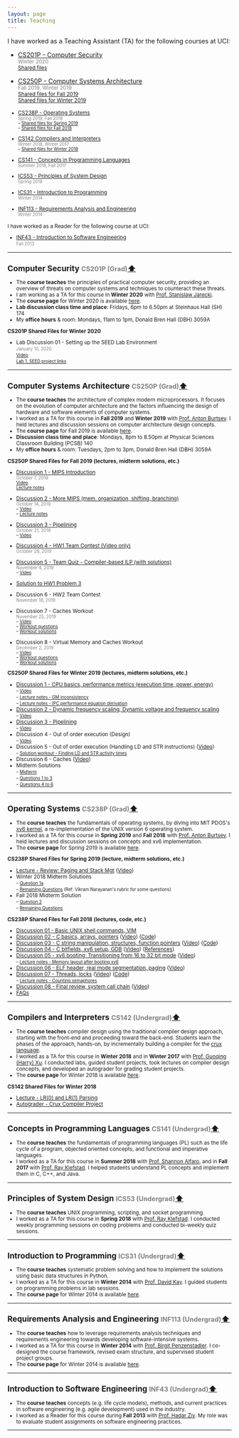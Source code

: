 ```yaml
---
layout: page
title: Teaching
---
```

I have worked as a Teaching Assistant (TA) for the following courses at UCI:

- [CS201P - Computer Security](#cs201p)  
<small><font color="gray">Winter 2020</font></small> 
<br><small>[Shared files](#cs201p-winter20-files)</small>

- [CS250P - Computer Systems Architecture](#cs250p)  
<small><font color="gray">Fall 2019, Winter 2019</font></small> 
<br><small>[Shared files for Fall 2019](#cs250p-fall19-files)</small>
<br><small>[Shared files for Winter 2019](#cs250p-winter19-files)
- [CS238P - Operating Systems](#cs238p)  
<small><font color="gray">Spring 2019, Fall 2018</font></small> 
<br><small>&ndash; [Shared files for Spring 2019](#cs238p-spring19-files)</small>
<br><small>&ndash; [Shared files for Fall 2018](#cs238p-fall18-files)</small>
- [CS142 Compilers and Interpreters](#cs142)  
<small><font color="gray">Winter 2018, Winter 2017</font></small> 
<br><small>&ndash; [Shared files for Winter 2018](#cs142-winter18-files)</small>
- [CS141 - Concepts in Programming Languages](#cs141)  
<small><font color="gray">Summer 2018, Fall 2017</font></small> 
- [ICS53 - Principles of System Design](#ics53)  
<small><font color="gray">Spring 2018</font></small> 
- [ICS31 - Introduction to Programming](#ics31)  
<small><font color="gray">Winter 2014</font></small> 
- [INF113 - Requirements Analysis and Engineering](#inf113)  
<small><font color="gray">Winter 2014</font></small> 

I have worked as a Reader for the following course at UCI:
- [INF43 - Introduction to Software Engineering](#inf43)  
<small><font color="gray">Fall 2013</font></small> 

____________

## <a name="cs201p"></a>Computer Security <font color="gray" family="JuneBug"><small>CS201P (Grad)</small></font><a href="#top">⬆</a>  

- The **course teaches** the principles of practical computer security,
  providing an overview of threats on computer systems and techniques to counteract these threats. 
- I am working as a TA for this course in **Winter 2020** with [Prof. Stanislaw Jarecki](https://www.ics.uci.edu/~stasio/).
- The **course page** for Winter 2020 is available [here](https://sites.google.com/view/ucicompsci201p/home).
- **Lab discussion class time and place**: Fridays, 6pm to 6.50pm at Steinhaus Hall (SH) 174
- My **office hours** & room: Mondays, 11am to 1pm, Donald Bren Hall (DBH) 3059A 

<a name="cs201p-winter20-files"></a>**CS201P Shared Files for Winter 2020**

- Lab Discussion 01 - Setting up the SEED Lab Environment 
<br><small><font color="gray">January 10, 2020</font></small> 
<br><small>[Video](https://uci.yuja.com/V/Video?v=653337&a=1957587991)</small>
<br><small>[Lab 1, SEED project links](../documents/teaching/uci/cs201p/winter2020/lab-discussions/lab-discussion01-seed-lab-setup.pdf)</small>

____________

## <a name="cs250p"></a>Computer Systems Architecture <font color="gray" family="JuneBug"><small>CS250P (Grad)</small></font><a href="#top">⬆</a>  

- The **course teaches** the architecture of complex modern microprocessors. It focuses on the evolution of computer architecture and the factors influencing the design of hardware and software elements of computer systems. 
- I worked as a TA for this course in **Fall 2019** and **Winter 2019** with [Prof. Anton Burtsev](https://www.ics.uci.edu/~aburtsev/). I held lectures and discussion sessions on computer architecture design concepts.
- The **course page** for Fall 2019 is available [here](https://www.ics.uci.edu/~aburtsev/250P/index.html).
- **Discussion class time and place**: Mondays, 8pm to 8.50pm at Physical Sciences Classroom Building (PCSB) 140
- My **office hours** & room: Tuesdays, 2pm to 3pm, Donald Bren Hall (DBH) 3059A 

<a name="cs250p-fall19-files"></a>**CS250P Shared Files for Fall 2019 (lectures, midterm solutions, etc.)**

- [Discussion 1 - MIPS Introduction](../documents/teaching/uci/cs250p/fall2019/discussions/discussion01-mips-intro.pdf) 
<br><small><font color="gray">October 7, 2019</font></small> 
<br><small>[Video](https://uci.yuja.com/V/Video?v=503521&a=102598196)</small>
<br><small>[Lecture notes](../documents/teaching/uci/cs250p/fall2019/discussions/discussion01-mips-intro-notes.pdf)</small>

- [Discussion 2 - More MIPS (mem. organization, shifting, branching)](../documents/teaching/uci/cs250p/fall2019/discussions/discussion02-more-mips.pdf) 
<br><small><font color="gray">October 14, 2019</font></small> 
<br><small>&ndash; [Video](https://uci.yuja.com/V/Video?v=509537&a=764174958)</small>
<br><small>&ndash; [Lecture notes](../documents/teaching/uci/cs250p/fall2019/discussions/discussion02-more-mips-notes.pdf)</small>
- [Discussion 3 - Pipelining](../documents/teaching/uci/cs250p/fall2019/discussions/discussion03-pipelining.pdf) 
<br><small><font color="gray">October 21, 2019</font></small> 
<br><small>&ndash; [Video](https://uci.yuja.com/V/Video?v=516078&a=906737907)</small>
- [Discussion 4 - HW1 Team Contest (Video only)](https://uci.yuja.com/V/Video?v=525472&a=2044534544)
<br><small><font color="gray">October 28, 2019</font></small> 
- [Discussion 5 - Team Quiz - Compiler-based ILP (with solutions)](../documents/teaching/uci/cs250p/fall2019/discussions/discussion05-teamquiz-compiler-based-ilp.pdf) 
<br><small><font color="gray">November 4, 2019</font></small> 
<br><small> &ndash; [Video](https://uci.yuja.com/V/Video?v=531822&a=902935491)</small>
- [Solution to HW1 Problem 3](../documents/teaching/uci/cs250p/fall2019/solutions/cs250p-fall19-hw1-problem-3.pdf)
- Discussion 6 - HW2 Team Contest
<br><small><font color="gray">November 18, 2019</font></small> 
- Discussion 7 - Caches Workout
<br><small><font color="gray">November 25, 2019</font></small> 
<br><small>&ndash; [Video](https://uci.yuja.com/V/Video?v=550302&a=140106279)</small>
<br><small>&ndash; [Workout questions](../documents/teaching/uci/cs250p/fall2019/discussions/discussion07-caches-workout-questions.pdf)</small>
<br><small>&ndash; [Workout solutions](../documents/teaching/uci/cs250p/fall2019/discussions/discussion07-caches-workout-solns.pdf)</small>
- Discussion 8 - Virtual Memory and Caches Workout
<br><small><font color="gray">December 2, 2019</font></small> 
<br><small>&ndash; [Video](https://uci.yuja.com/V/Video?v=553397&a=1701996347)</small>
<br><small>&ndash; [Workout questions](../documents/teaching/uci/cs250p/fall2019/discussions/discussion08-workout-questions.pdf)</small>
<br><small>&ndash; [Workout solutions](../documents/teaching/uci/cs250p/fall2019/discussions/discussion08-workout-solutions.pdf)</small>

<a name="cs250p-winter19-files"></a>**CS250P Shared Files for Winter 2019 (lectures, midterm solutions, etc.)**

- [Discussion 1 - CPU basics, performance metrics (execution time, power, energy)](../documents/teaching/uci/cs250p/winter2019/discussions/discussion01-cpu-basics-performance.pdf) 
<br><small>&ndash; [Video](https://uci.yuja.com/V/Video?v=292047&node=1391687&a=619844670&autoplay=1)</small>
<br><small>&ndash; [Lecture notes - GM inconsistency](../documents/teaching/uci/cs250p/winter2019/discussions/discussion01/discussion01-gm-inconsistency.jpg)</small>
<br><small>&ndash; [Lecture notes - IPC performance equation derivation](../documents/teaching/uci/cs250p/winter2019/discussions/discussion01/discussion01-ipc-perf-equation.jpg)</small>
- [Discussion 2 - Dynamic frequency scaling, Dynamic voltage and frequency scaling](../documents/teaching/uci/cs250p/winter2019/discussions/discussion02-dfs-dvfs.pdf) 
<br><small>&ndash; [Video](https://uci.yuja.com/V/Video?v=303606&node=1471805&a=1085203200&autoplay=1)</small>
- [Discussion 3 - Pipelining](../documents/teaching/uci/cs250p/winter2019/discussions/discussion03-pipelining.pdf) 
<br><small>&ndash; [Video](https://uci.yuja.com/V/Video?v=308594&node=1505180&a=960561786&autoplay=1)</small>
- Discussion 4 - Out of order execution (Design) 
<br><small>&ndash; [Video](https://uci.yuja.com/V/Video?v=320977&node=1570222&a=1012282312&autoplay=1)</small>
- Discussion 5 - Out of order execution (Handling LD and STR instructions) ([Video](https://uci.yuja.com/V/Video?v=324182&node=1584208&a=209613252&autoplay=1))
<br><small>&ndash; [Solution workout - Finding LD and STR activity times](../documents/teaching/uci/cs250p/winter2019/discussions/discussion05-ooo-ldstr-prob.pdf)</small>
- Discussion 6 - Caches ([Video](https://uci.yuja.com/V/Video?v=327114&node=1595895&a=831184556&autoplay=1))
- Midterm Solutions
<br><small>&ndash; [Midterm](../documents/teaching/uci/cs250p/winter2019/midterm-solutions/cs250-midterm-winter19.pdf)</small>
<br><small>&ndash; [Questions 1 to 3](../documents/teaching/uci/cs250p/winter2019/midterm-solutions/solutions-midterm-qs-1-to-3.txt)</small>
<br><small>&ndash; [Questions 4 to 6](../documents/teaching/uci/cs250p/winter2019/midterm-solutions/solutions-midterm-qs-4-to-6.pdf)</small>


____________
## <a name="cs238p"></a>Operating Systems <font color="gray" family="JuneBug"><small>CS238P (Grad)</small></font><a href="#top">⬆</a>  

- The **course teaches** the fundamentals of operating systems, by diving into MIT PDOS's [xv6 kernel](https://pdos.csail.mit.edu/6.828/2018/xv6.html), a re-implementation of the UNIX version 6 operating system.
- I worked as a TA for this course in **Spring 2019** and **Fall 2018** with [Prof. Anton Burtsev](https://www.ics.uci.edu/~aburtsev/). I held lectures and discussion sessions on concepts and xv6 implementation.
- The **course page** for Spring 2019 is available [here](https://www.ics.uci.edu/~aburtsev/238P/index.html).

<a name="cs238p-spring19-files"></a>**CS238P Shared Files for Spring 2019 (lecture, midterm solutions, etc.)**

- [Lecture - Review: Paging and Stack Mgt](../documents/teaching/uci/cs238p/spring2019/lecture-01-topics-review.pdf) ([Video](https://uci.yuja.com/V/Video?v=408342&node=1775009&a=714649601&autoplay=1))
- Winter 2018 Midterm Solutions
<br><small>&ndash; [Question 1a](../documents/teaching/uci/cs238p/spring2019/cs238p-winter18-midterm-sol-q1.pdf)</small>
<br><small>&ndash; [Remaining Questions](../documents/teaching/uci/cs238p/spring2019/midterm-winter18.pdf) (Ref: Vikram Narayanan's rubric for some questions)</small>
- Fall 2018 Midterm Solution
<br><small>&ndash; [Question 2](../documents/teaching/uci/cs238p/spring2019/cs238p-fall18-midterm-sol-q2.pdf)</small>
<br><small>&ndash; [Remaining Questions](../documents/teaching/uci/cs238p/spring2019/midterm-fall18.pdf)</small>


<a name="cs238p-fall18-files"></a>**CS238P Shared Files for Fall 2018 (lectures, code, etc.)**

- [Discussion 01 - Basic UNIX shell commands, VIM](../documents/teaching/uci/cs238p/fall2018/discussions/discussion01-shell-vim.pdf)
- [Discussion 02 - C basics, arrays, pointers](../documents/teaching/uci/cs238p/fall2018/discussions/discussion02-c-basics-ptrs.pdf) ([Video](https://uci.yuja.com/V/Video?v=240411&node=1072078&a=65016006&autoplay=1)) ([Code](https://github.com/AftabHussain/aftabhussain.github.io/tree/master/documents/teaching/uci/cs238p/fall2018/discussions/discussion02-c-basics-ptrs-code))		
- [Discussion 03 - C string manipulation, structures, function pointers](../documents/teaching/uci/cs238p/fall2018/discussions/discussion03-c-strings-structs-fps.pdf) ([Video](https://uci.yuja.com/V/Video?v=243526&node=1086536&a=2084311206&autoplay=1)) ([Code](https://github.com/AftabHussain/aftabhussain.github.io/tree/master/documents/teaching/uci/cs238p/fall2018/discussions/discussion03-c-strings-structs-fps-code))
- [Discussion 04 - C bitfields, xv6 setup, GDB](../documents/teaching/uci/cs238p/fall2018/discussions/discussion04-c-bitfields-xv6-setup-gdb.pdf) ([Video](https://uci.yuja.com/V/Video?v=247835&node=1100321&a=1620216767&autoplay=1)) ([References](../documents/teaching/uci/cs238p/fall2018/discussions/discussion04-c-bitfields-xv6-setup-gdb/resources.txt))
- [Discussion 05 - xv6 booting: Transitioning from 16 to 32 bit mode](../documents/teaching/uci/cs238p/fall2018/discussions/discussion05-xv6-boot-16-to-32-bit-mode.pdf) ([Video](https://uci.yuja.com/V/Video?v=255600&node=1137599&a=1045716679&autoplay=1]))
<br><small>&ndash; [Lecture notes - Memory layout after booting xv6](../documents/teaching/uci/cs238p/fall2018/discussions/discussion05-xv6-memory-layout-after-boot.pdf)</small>
- [Discussion 06 - ELF header, real mode segmentation, paging](../documents/teaching/uci/cs238p/fall2018/discussions/discussion06-elf-real-mode-seg-paging.pdf) ([Video](https://uci.yuja.com/V/Video?v=254197&node=1132959&a=791908170&autoplay=1))
- [Discussion 07 - Threads, locks](../documents/teaching/uci/cs238p/fall2018/discussions/discussion07-threads-locks.pdf) ([Video](https://uci.yuja.com/V/Video?v=262901&node=1253106&a=409160793&autoplay=1)) ([Code](https://github.com/AftabHussain/aftabhussain.github.io/blob/master/documents/teaching/uci/cs238p/fall2018/discussions/discussion07-threads-locks-code/snippets.c))
<br><small>&ndash; [Lecture notes - Counting semaphores](../documents/teaching/uci/cs238p/fall2018/discussions/discussion07-counting-semaphores.pdf)</small>
- [Discussion 08 - Final review, system call chain](../documents/teaching/uci/cs238p/fall2018/discussions/discussion08-final-review-syscall-chain.pdf) ([Video](https://uci.yuja.com/V/Video?v=267950&node=1278903&a=150909503&autoplay=1))
- [FAQs](https://github.com/AftabHussain/aftabhussain.github.io/tree/master/documents/teaching/uci/cs238p/fall2018/faqs)

____________

## <a name="cs142"></a>Compilers and Interpreters <font color="gray"><small>CS142 (Undergrad)</small></font><a href="#top">⬆</a>  

- The **course teaches** compiler design using the traditional compiler design approach, starting with the front-end and proceeding toward the back-end. Students learn the phases of the approach, hands-on, by incrementally building a compiler for the [crux language](http://cruxlang.org/).  
- I worked as a TA for this course in **Winter 2018** and in **Winter 2017**  with [Prof. Guoqing (Harry) Xu](http://web.cs.ucla.edu/~harryxu/). I conducted labs, guided student projects, took lectures on compiler design concepts, and developed an autograder for grading student projects.
- The **course page** for Winter 2018 is available [here](http://web.cs.ucla.edu/~harryxu/courses/142/CourseReference.html).

<a name="cs142-winter18-files"></a>**CS142 Shared Files for Winter 2018**

- [Lecture - LR(0) and LR(1) Parsing](../documents/teaching/uci/cs142/winter2018/handles-lr-bottom-up-parsing.pdf)
- [Autograder - Crux Compiler Project](https://github.com/AftabHussain/CS142-Compilers-AutoGrader)


____________

## <a name="cs141"></a>Concepts in Programming Languages <font color="gray"><small>CS141 (Undergrad)</small></font><a href="#top">⬆</a>  

- The **course teaches** the fundamentals of programming languages (PL) such as the life cycle of a program, objected oriented concepts, and functional and imperative languages.
- I worked as a TA for this course in **Summer 2018** with [Prof. Shannon
  Alfaro](https://www.ics.uci.edu/faculty/profiles/view_faculty.php?ucinetid=alfaro),
and in **Fall 2017** with [Prof. Ray
Klefstad](https://www.ics.uci.edu/~klefstad/). I helped students understand PL
concepts and implement them in C, C++, and Java. 

____________

## <a name="ics53"></a>Principles of System Design <font color="gray"><small>ICS53 (Undergrad)</small></font><a href="#top">⬆</a>  

- The **course teaches** UNIX programming, scripting, and socket programming. 
- I worked as a TA for this course in **Spring 2018** with [Prof. Ray Klefstad](https://www.ics.uci.edu/~klefstad/). I conducted weekly programming sessions on coding problems and conducted bi-weekly quiz sessions. 


____________

## <a name="ics31"></a>Introduction to Programming <font color="gray"><small>ICS31 (Undergrad)</small></font><a href="#top">⬆</a>  

-  The **course teaches** systematic problem solving and how to implement the solutions using basic data structures in Python. 
-  I worked as a TA for this course in **Winter 2014** with [Prof. David Kay](https://www.ics.uci.edu/~kay/). I guided students on programming problems in lab sessions.
- The **course page** for Winter 2014 is available [here](https://www.ics.uci.edu/~kay/courses/31/w14.html).

____________

## <a name="inf113"></a>Requirements Analysis and Engineering <font color="gray"><small>INF113 (Undergrad)</small></font><a href="#top">⬆</a>  

- The **course teaches** how to leverage requirements analysis techniques and requirements engineering towards developing software-intensive systems.  
- I worked as a TA for this course in **Winter 2014** with [Prof. Birgit Penzenstadler](http://birgit.penzenstadler.de/). I co-designed the course framework, revised exam structure, and supervised student project groups.
- The **course page** for Winter 2014 is available [here](https://eee.uci.edu/14w/37030).



____________

## <a name="inf43"></a>Introduction to Software Engineering <font color="gray"><small>INF43 (Undergrad)</small></font><a href="#top">⬆</a>  

-  The **course teaches** concepts (e.g. life cycle models), methods, and current practices in software engineering (e.g. agile development) used in the industry. 
- I worked as a Reader for this course during **Fall 2013** with [Prof. Hadar Ziv](https://www.informatics.uci.edu/explore/faculty-profiles/hadar-ziv/). My role was to evaluate student assignments on software engineering practices. <br>

____________
